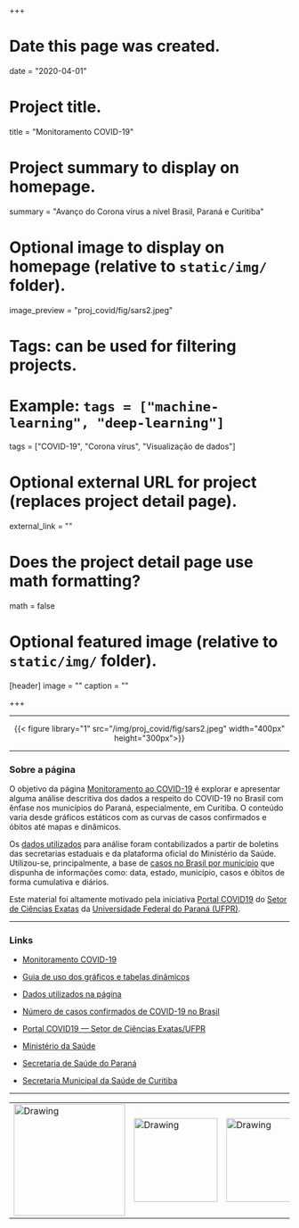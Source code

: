 +++
# Date this page was created.
date = "2020-04-01"

# Project title.
title = "Monitoramento COVID-19"

# Project summary to display on homepage.
summary = "Avanço do Corona vírus a nível Brasil, Paraná e Curitiba"

# Optional image to display on homepage (relative to `static/img/` folder).
image_preview = "proj_covid/fig/sars2.jpeg"

# Tags: can be used for filtering projects.
# Example: `tags = ["machine-learning", "deep-learning"]`
tags = ["COVID-19", "Corona vírus", "Visualização de dados"]

# Optional external URL for project (replaces project detail page).
external_link = ""

# Does the project detail page use math formatting?
math = false

# Optional featured image (relative to `static/img/` folder).
[header]
image = ""
caption = ""

+++

---

<center>
{{< figure library="1" src="/img/proj_covid/fig/sars2.jpeg" width="400px" height="300px">}}
</center>

---

### Sobre a página

O objetivo da página [Monitoramento ao COVID-19](/img/proj_covid/covid19.html) é explorar e apresentar alguma análise descritiva dos dados a respeito do COVID-19 no Brasil com ênfase nos municípios do Paraná, especialmente, em Curitiba. O conteúdo varia desde gráficos estáticos com as curvas de casos confirmados e óbitos até mapas e dinâmicos.

Os [dados utilizados](https://covid19br.wcota.me/) para análise foram contabilizados a partir de boletins das secretarias estaduais e da plataforma oficial do Ministério da Saúde. Utilizou-se, principalmente, a base de [casos no Brasil por município](https://raw.githubusercontent.com/wcota/covid19br/master/cases-brazil-cities-time.csv) que dispunha de informações como: data, estado, município, casos e óbitos de forma cumulativa e diários.

Este material foi altamente motivado pela iniciativa [Portal COVID19](http://covid.c3sl.ufpr.br/) do [Setor de Ciências Exatas](http://www.exatas.ufpr.br/portal/) da [Universidade Federal do Paraná (UFPR)](https://www.ufpr.br/portalufpr/).

---

### Links

 - [Monitoramento COVID-19](/img/proj_covid/covid19.html)
 
 - [Guia de uso dos gráficos e tabelas dinâmicos](/img/proj_covid/interatividade.html)
  
 - [Dados utilizados na página](https://github.com/covidbr/covidbr.github.io)
 
 - [Número de casos confirmados de COVID-19 no Brasil](https://covid19br.wcota.me/)
 
 - [Portal COVID19 — Setor de Ciências Exatas/UFPR](http://covid.c3sl.ufpr.br/)
 
 - [Ministério da Saúde](https://coronavirus.saude.gov.br/)
 
 - [Secretaria de Saúde do Paraná](http://www.saude.pr.gov.br/modules/conteudo/conteudo.php?conteudo=3506)
 
 - [Secretaria Municipal da Saúde de Curitiba](http://www.saude.curitiba.pr.gov.br/vigilancia/epidemiologica/vigilancia-de-a-a-z/12-vigilancia/1290-coronavirus.html) 

---

<table><tr>
<td> <img src="/img/proj_covid/fig/ufpr.jpg" alt="Drawing" style="width: 200px;"/> </td>
<td> <img src="/img/proj_covid/fig/exatas.png" alt="Drawing" style="width: 150px;"/> </td>
<td> <img src="/img/proj_covid/fig/leg.png" alt="Drawing" style="width: 150px;"/> </td>
</tr></table>
